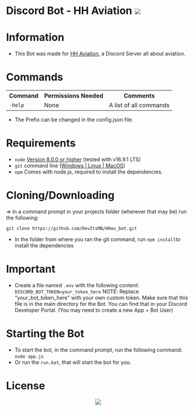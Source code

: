 # Discord Bot - HH Aviation <img src="https://img.shields.io/discord/830574658964291624?logo=discord&style=for-the-badge" />     
# Information
* This Bot was made for <a href="https://www.youtube.com/channel/UCmertfg-HdbWjFcWHW-Xulg">HH Aviation</a>, a Discord Server all about aviation.

# Commands
<table>
  <tr>
    <th>Command</th>
    <th>Permissions Needed</th>
	<th>Comments</th>
  </tr>
  <tr>
    <td><code>-help</code></td>
    <td>None</td>
	<td>A list of all commands</td>
</table>

* The Prefix can be changed in the config.json file.



# Requirements
* `node` <a href="https://nodejs.org/en/download/">Version 8.0.0 or higher</a> (tested with v16.9.1 LTS)
* `git` command line (<a href="https://git-scm.com/download/win">Windows </a>|<a href="https://git-scm.com/book/en/v2/Getting-Started-Installing-Git"> Linux </a>|<a href="https://git-scm.com/download/mac"> MacOS</a>)
* `npm` Comes with node.js, required to install the dependencies.

# Cloning/Downloading

=> In a command prompt in your projects folder (wherever that may be) run the following:

`git clone https://github.com/DevItsMB/HHav_bot.git`
* In the folder from where you ran the git command, run `npm install`to install the dependencies

# Important
* Create a file named `.env` with the following content:
`DISCORD_BOT_TOKEN=your_token_here`
NOTE: Replace "your_bot_token_here" with your own custom token. Make sure that this file is in the main directory for the Bot. You can find that in your Discord Developer Portal. (You may need to create a new App + Bot User)


# Starting the Bot
* To start the bot, in the command prompt, run the following command: `node app.js`
* Or run the `run.bat`, that will start the bot for you.



# License
<p align="center">
    <a href="https://github.com/DevItsMB/Discord-Bot-Template/blob/master/LICENSE">
    <img src="https://img.shields.io/github/license/DevItsMB/DiscordBotTemplate?style=for-the-badge" />
  </a>
</p>
